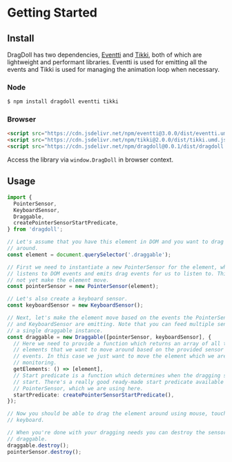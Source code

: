 # Getting Started

## Install

DragDoll has two dependencies, [Eventti](https://github.com/niklasramo/eventti) and [Tikki](https://github.com/niklasramo/tikki), both of which are lightweight and performant libraries. Eventti is used for emitting all the events and Tikki is used for managing the animation loop when necessary.

### Node

```bash
$ npm install dragdoll eventti tikki
```

### Browser

```html
<script src="https://cdn.jsdelivr.net/npm/eventti@3.0.0/dist/eventti.umd.js"></script>
<script src="https://cdn.jsdelivr.net/npm/tikki@2.0.0/dist/tikki.umd.js"></script>
<script src="https://cdn.jsdelivr.net/npm/dragdoll@0.0.1/dist/dragdoll.umd.js"></script>
```

Access the library via `window.DragDoll` in browser context.

## Usage

```ts
import {
  PointerSensor,
  KeyboardSensor,
  Draggable,
  createPointerSensorStartPredicate,
} from 'dragdoll';

// Let's assume that you have this element in DOM and you want to drag it
// around.
const element = document.querySelector('.draggable');

// First we need to instantiate a new PointerSensor for the element, which
// listens to DOM events and emits drag events for us to listen to. This does
// not yet make the element move.
const pointerSensor = new PointerSensor(element);

// Let's also create a keyboard sensor.
const keyboardSensor = new KeyboardSensor();

// Next, let's make the element move based on the events the PointerSensor
// and KeyboardSensor are emitting. Note that you can feed multiple sensors to
// a single draggable instance.
const draggable = new Draggable([pointerSensor, keyboardSensor], {
  // Here we need to provide a function which returns an array of all the
  // elements that we want to move around based on the provided sensor's
  // events. In this case we just want to move the element which we are
  // monitoring.
  getElements: () => [element],
  // Start predicate is a function which determines when the dragging should
  // start. There's a really good ready-made start predicate available for
  // PointerSensor, which we are using here.
  startPredicate: createPointerSensorStartPredicate(),
});

// Now you should be able to drag the element around using mouse, touch or
// keyboard.

// When you're done with your dragging needs you can destroy the sensor and
// draggable.
draggable.destroy();
pointerSensor.destroy();
```
